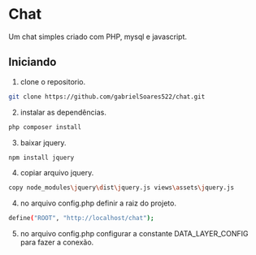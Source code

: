 Chat
======================
Um chat simples criado com PHP, mysql e javascript.

Iniciando
----------------------
1. clone o repositorio.

```sh
git clone https://github.com/gabrielSoares522/chat.git
```

2. instalar as dependências.

```sh
php composer install
```

3. baixar jquery.

```sh
npm install jquery
```

4. copiar arquivo jquery.
```sh
copy node_modules\jquery\dist\jquery.js views\assets\jquery.js
```

4. no arquivo config.php definir a raiz do projeto.

```sh
define("ROOT", "http://localhost/chat");
```

5. no arquivo config.php configurar a constante DATA_LAYER_CONFIG para fazer a conexão.